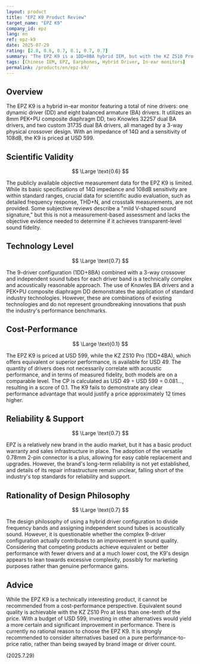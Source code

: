 ```yaml
---
layout: product
title: "EPZ K9 Product Review"
target_name: "EPZ K9"
company_id: epz
lang: en
ref: epz-k9
date: 2025-07-29
rating: [2.8, 0.6, 0.7, 0.1, 0.7, 0.7]
summary: "The EPZ K9 is a 1DD+8BA hybrid IEM, but with the KZ ZS10 Pro offering equivalent performance for USD 49 compared to the K9's USD 599 price, its cost-performance is severely lacking."
tags: [Chinese IEM, EPZ, Earphones, Hybrid Driver, In-ear monitors]
permalink: /products/en/epz-k9/
---
```

## Overview

The EPZ K9 is a hybrid in-ear monitor featuring a total of nine drivers: one dynamic driver (DD) and eight balanced armature (BA) drivers. It utilizes an 8mm PEK+PU composite diaphragm DD, two Knowles 32257 dual BA drivers, and two custom 31735 dual BA drivers, all managed by a 3-way physical crossover design. With an impedance of 14Ω and a sensitivity of 108dB, the K9 is priced at USD 599.

## Scientific Validity

$$ \Large \text{0.6} $$

The publicly available objective measurement data for the EPZ K9 is limited. While its basic specifications of 14Ω impedance and 108dB sensitivity are within standard ranges, crucial data for scientific audio evaluation, such as detailed frequency response, THD+N, and crosstalk measurements, are not provided. Some subjective reviews describe a "mild V-shaped sound signature," but this is not a measurement-based assessment and lacks the objective evidence needed to determine if it achieves transparent-level sound fidelity.

## Technology Level

$$ \Large \text{0.7} $$

The 9-driver configuration (1DD+8BA) combined with a 3-way crossover and independent sound tubes for each driver band is a technically complex and acoustically reasonable approach. The use of Knowles BA drivers and a PEK+PU composite diaphragm DD demonstrates the application of standard industry technologies. However, these are combinations of existing technologies and do not represent groundbreaking innovations that push the industry's performance benchmarks.

## Cost-Performance

$$ \Large \text{0.1} $$

The EPZ K9 is priced at USD 599, while the KZ ZS10 Pro (1DD+4BA), which offers equivalent or superior performance, is available for USD 49. The quantity of drivers does not necessarily correlate with acoustic performance, and in terms of measured fidelity, both models are on a comparable level. The CP is calculated as USD 49 ÷ USD 599 = 0.081..., resulting in a score of 0.1. The K9 fails to demonstrate any clear performance advantage that would justify a price approximately 12 times higher.

## Reliability & Support

$$ \Large \text{0.7} $$

EPZ is a relatively new brand in the audio market, but it has a basic product warranty and sales infrastructure in place. The adoption of the versatile 0.78mm 2-pin connector is a plus, allowing for easy cable replacement and upgrades. However, the brand's long-term reliability is not yet established, and details of its repair infrastructure remain unclear, falling short of the industry's top standards for reliability and support.

## Rationality of Design Philosophy

$$ \Large \text{0.7} $$

The design philosophy of using a hybrid driver configuration to divide frequency bands and assigning independent sound tubes is acoustically sound. However, it is questionable whether the complex 9-driver configuration actually contributes to an improvement in sound quality. Considering that competing products achieve equivalent or better performance with fewer drivers and at a much lower cost, the K9's design appears to lean towards excessive complexity, possibly for marketing purposes rather than genuine performance gains.

## Advice

While the EPZ K9 is a technically interesting product, it cannot be recommended from a cost-performance perspective. Equivalent sound quality is achievable with the KZ ZS10 Pro at less than one-tenth of the price. With a budget of USD 599, investing in other alternatives would yield a more certain and significant improvement in performance. There is currently no rational reason to choose the EPZ K9. It is strongly recommended to consider alternatives based on a pure performance-to-price ratio, rather than being swayed by brand image or driver count.

(2025.7.29)
